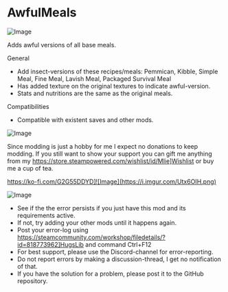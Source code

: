 # AwfulMeals

![Image](https://i.imgur.com/buuPQel.png)

  
Adds awful versions of all base meals.

General	


-  Add insect-versions of these recipes/meals: Pemmican, Kibble, Simple Meal, Fine Meal, Lavish Meal, Packaged Survival Meal
-  Has added texture on the original textures to indicate awful-version.
-  Stats and nutritions are the same as the original meals.



Compatibilities
- Compatible with existent saves and other mods.

![Image](https://i.imgur.com/O0IIlYj.png)

Since modding is just a hobby for me I expect no donations to keep modding. If you still want to show your support you can gift me anything from my https://store.steampowered.com/wishlist/id/Mlie]Wishlist or buy me a cup of tea.

https://ko-fi.com/G2G55DDYD]![Image](https://i.imgur.com/Utx6OIH.png)


![Image](https://i.imgur.com/PwoNOj4.png)



-  See if the the error persists if you just have this mod and its requirements active.
-  If not, try adding your other mods until it happens again.
-  Post your error-log using https://steamcommunity.com/workshop/filedetails/?id=818773962]HugsLib and command Ctrl+F12
-  For best support, please use the Discord-channel for error-reporting.
-  Do not report errors by making a discussion-thread, I get no notification of that.
-  If you have the solution for a problem, please post it to the GitHub repository.





